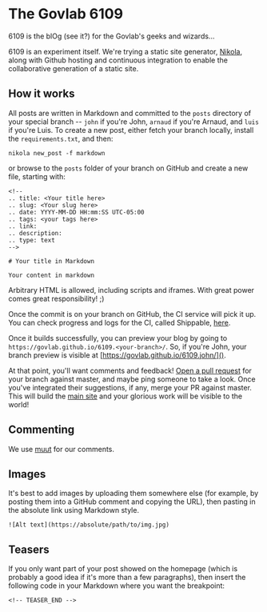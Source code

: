# The Govlab 6109

6109 is the blOg (see it?) for the Govlab's geeks and wizards...

6109 is an experiment itself.  We're trying a static site generator, [Nikola](),
along with Github hosting and continuous integration to enable the
collaborative generation of a static site.

  [Nikola]: http://getnikola.com

## How it works

All posts are written in Markdown and committed to the `posts` directory of
your special branch -- `john` if you're John, `arnaud` if you're Arnaud, and
`luis` if you're Luis.  To create a new post, either fetch your branch locally,
install the `requirements.txt`, and then:

`nikola new_post -f markdown`

or browse to the `posts` folder of your branch on GitHub and create a new file,
starting with:

```
<!-- 
.. title: <Your title here>
.. slug: <Your slug here>
.. date: YYYY-MM-DD HH:mm:SS UTC-05:00
.. tags: <your tags here>
.. link: 
.. description: 
.. type: text
-->

# Your title in Markdown

Your content in markdown
```

Arbitrary HTML is allowed, including scripts and iframes.  With great power
comes great responsibility! ;)

Once the commit is on your branch on GitHub, the CI service will pick it up.
You can check progress and logs for the CI, called Shippable,
[here](https://app.shippable.com/projects/5453a27844927f89db3e6eee).

Once it builds successfully, you can preview your blog by going to
`https://govlab.github.io/6109.<your-branch>/`.  So, if you're John, your branch
preview is visible at [https://govlab.github.io/6109.john/]().

At that point, you'll want comments and feedback!  [Open a pull request]() for
your branch against master, and maybe ping someone to take a look.  Once you've
integrated their suggestions, if any, merge your PR against master.  This will
build the [main site]() and your glorious work will be visible to the world!

  [Open a pull request]: https://github.com/GovLab/6109/pulls
  [main site]: https://govlab.github.io/6109/

## Commenting

We use [muut](http://muut.com) for our comments.

## Images

It's best to add images by uploading them somewhere else (for example, by
posting them into a GitHub comment and copying the URL), then pasting in the
absolute link using Markdown style.

```
![Alt text](https://absolute/path/to/img.jpg)
```

## Teasers

If you only want part of your post showed on the homepage (which is probably a
good idea if it's more than a few paragraphs), then insert the following code
in your Markdown where you want the breakpoint:

`<!-- TEASER_END -->`

